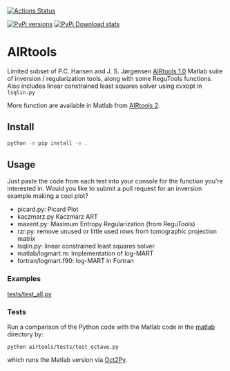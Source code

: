 
[![Actions Status](https://github.com/scivision/airtools/workflows/ci/badge.svg)](https://github.com/scivision/airtools/actions)

[![PyPi versions](https://img.shields.io/pypi/pyversions/airtools.svg)](https://pypi.python.org/pypi/airtools)
[![PyPi Download stats](http://pepy.tech/badge/airtools)](http://pepy.tech/project/airtools)

# AIRtools

Limited subset of P.C. Hansen and J. S. Jørgensen
[AIRtools 1.0](http://www2.compute.dtu.dk/~pcha/AIRtoolsII/)
Matlab suite of inversion / regularization tools, along with some ReguTools functions.
Also includes linear constrained least squares solver using cvxopt in `lsqlin.py`

More function are available in Matlab from
[AIRtools 2](https://github.com/jakobsj/AIRToolsII).


## Install

```sh
python -m pip install -e .
```

## Usage

Just paste the code from each test into your console for the function
you're interested in. Would you like to submit a pull request for an
inversion example making a cool plot?

* picard.py: Picard Plot
* kaczmarz.py  Kaczmarz ART
* maxent.py: Maximum Entropy Regularization  (from ReguTools)
* rzr.py: remove unused or little used rows from tomographic projection matrix
* lsqlin.py: linear constrained least squares solver
* matlab/logmart.m:  Implementation of log-MART
* fortran/logmart.f90: log-MART in Fortran


### Examples

[tests/test_all.py](./tests/test_all.py)

### Tests

Run a comparison of the Python code with the Matlab code in the [matlab](./matlab) directory by:

    python airtools/tests/test_octave.py

which runs the Matlab version via
[Oct2Py](https://blink1073.github.io/oct2py/).
